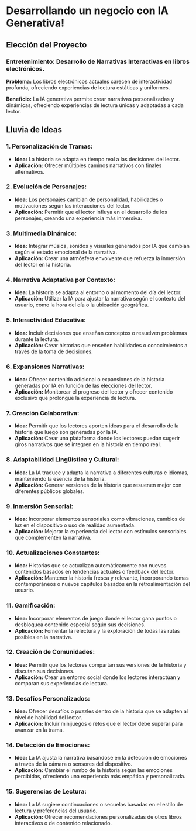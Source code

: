 # Desarrollando un negocio con IA Generativa!

## Elección del Proyecto

### Entretenimiento: Desarrollo de Narrativas Interactivas en libros electrónicos.

**Problema:** Los libros electrónicos actuales carecen de interactividad profunda, ofreciendo experiencias de lectura estáticas y uniformes.

**Beneficio:** La IA generativa permite crear narrativas personalizadas y dinámicas, ofreciendo experiencias de lectura únicas y adaptadas a cada lector.


## Lluvia de Ideas

### 1. **Personalización de Tramas:**
   - **Idea:** La historia se adapta en tiempo real a las decisiones del lector.
   - **Aplicación:** Ofrecer múltiples caminos narrativos con finales alternativos.

### 2. **Evolución de Personajes:**
   - **Idea:** Los personajes cambian de personalidad, habilidades o motivaciones según las interacciones del lector.
   - **Aplicación:** Permitir que el lector influya en el desarrollo de los personajes, creando una experiencia más inmersiva.

### 3. **Multimedia Dinámico:**
   - **Idea:** Integrar música, sonidos y visuales generados por IA que cambian según el estado emocional de la narrativa.
   - **Aplicación:** Crear una atmósfera envolvente que refuerza la inmersión del lector en la historia.

### 4. **Narrativa Adaptativa por Contexto:**
   - **Idea:** La historia se adapta al entorno o al momento del día del lector.
   - **Aplicación:** Utilizar la IA para ajustar la narrativa según el contexto del usuario, como la hora del día o la ubicación geográfica.

### 5. **Interactividad Educativa:**
   - **Idea:** Incluir decisiones que enseñan conceptos o resuelven problemas durante la lectura.
   - **Aplicación:** Crear historias que enseñen habilidades o conocimientos a través de la toma de decisiones.

### 6. **Expansiones Narrativas:**
   - **Idea:** Ofrecer contenido adicional o expansiones de la historia generadas por IA en función de las elecciones del lector.
   - **Aplicación:** Monitorear el progreso del lector y ofrecer contenido exclusivo que prolongue la experiencia de lectura.

### 7. **Creación Colaborativa:**
   - **Idea:** Permitir que los lectores aporten ideas para el desarrollo de la historia que luego son generadas por la IA.
   - **Aplicación:** Crear una plataforma donde los lectores puedan sugerir giros narrativos que se integren en la historia en tiempo real.

### 8. **Adaptabilidad Lingüística y Cultural:**
   - **Idea:** La IA traduce y adapta la narrativa a diferentes culturas e idiomas, manteniendo la esencia de la historia.
   - **Aplicación:** Generar versiones de la historia que resuenen mejor con diferentes públicos globales.

### 9. **Inmersión Sensorial:**
   - **Idea:** Incorporar elementos sensoriales como vibraciones, cambios de luz en el dispositivo o uso de realidad aumentada.
   - **Aplicación:** Mejorar la experiencia del lector con estímulos sensoriales que complementen la narrativa.

### 10. **Actualizaciones Constantes:**
   - **Idea:** Historias que se actualizan automáticamente con nuevos contenidos basados en tendencias actuales o feedback del lector.
   - **Aplicación:** Mantener la historia fresca y relevante, incorporando temas contemporáneos o nuevos capítulos basados en la retroalimentación del usuario.

### 11. **Gamificación:**
   - **Idea:** Incorporar elementos de juego donde el lector gana puntos o desbloquea contenido especial según sus decisiones.
   - **Aplicación:** Fomentar la relectura y la exploración de todas las rutas posibles en la narrativa.

### 12. **Creación de Comunidades:**
   - **Idea:** Permitir que los lectores compartan sus versiones de la historia y discutan sus decisiones.
   - **Aplicación:** Crear un entorno social donde los lectores interactúan y comparan sus experiencias de lectura.

### 13. **Desafíos Personalizados:**
   - **Idea:** Ofrecer desafíos o puzzles dentro de la historia que se adapten al nivel de habilidad del lector.
   - **Aplicación:** Incluir minijuegos o retos que el lector debe superar para avanzar en la trama.

### 14. **Detección de Emociones:**
   - **Idea:** La IA ajusta la narrativa basándose en la detección de emociones a través de la cámara o sensores del dispositivo.
   - **Aplicación:** Cambiar el rumbo de la historia según las emociones percibidas, ofreciendo una experiencia más empática y personalizada.

### 15. **Sugerencias de Lectura:**
   - **Idea:** La IA sugiere continuaciones o secuelas basadas en el estilo de lectura y preferencias del usuario.
   - **Aplicación:** Ofrecer recomendaciones personalizadas de otros libros interactivos o de contenido relacionado.

